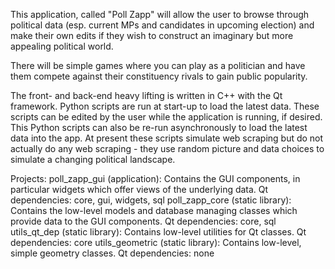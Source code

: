 This application, called "Poll Zapp" will allow the user to browse through political data (esp. current MPs and candidates 
in upcoming election) and make their own edits if they wish to construct an imaginary but more 
appealing political world.

There will be simple games where you can play as a politician and have them compete against their 
constituency rivals to gain public popularity.

The front- and back-end heavy lifting is written in C++ with the Qt framework. Python scripts are 
run at start-up to load the latest data. These scripts can be edited by the user while the application 
is running, if desired. This Python scripts can also be re-run asynchronously to load the latest data 
into the app. At present these scripts simulate web scraping but do not actually do any web scraping - 
they use random picture and data choices to simulate a changing political landscape. 

Projects:
    poll_zapp_gui (application):
        Contains the GUI components, in particular widgets which offer views of the underlying data.
        Qt dependencies: core, gui, widgets, sql
    poll_zapp_core (static library): 
        Contains the low-level models and database managing classes which provide data to the 
        GUI components. 
        Qt dependencies: core, sql
    utils_qt_dep (static library):
        Contains low-level utilities for Qt classes.
        Qt dependencies: core
    utils_geometric (static library): 
        Contains low-level, simple geometry classes.
        Qt dependencies: none
